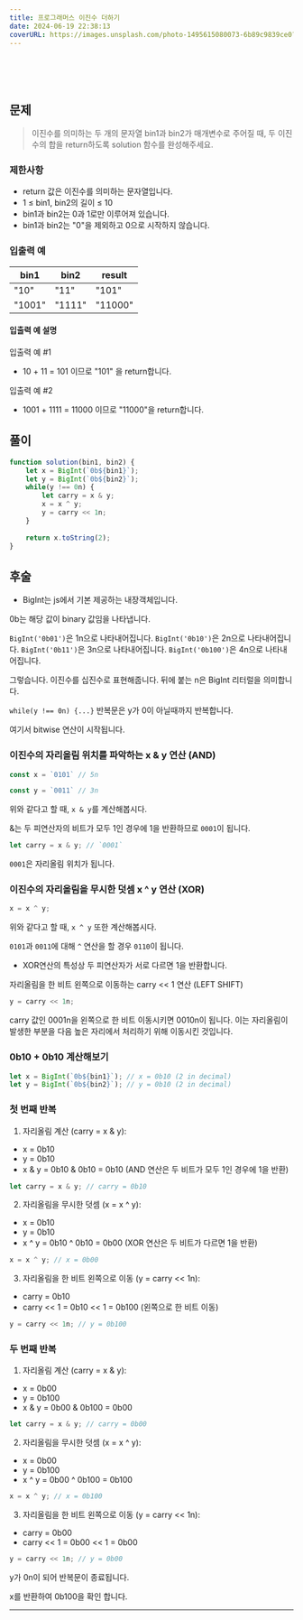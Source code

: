 ```yaml
---
title: 프로그래머스 이진수 더하기
date: 2024-06-19 22:38:13
coverURL: https://images.unsplash.com/photo-1495615080073-6b89c9839ce0?q=80&w=2048&auto=format&fit=crop&ixlib=rb-4.0.3&ixid=M3wxMjA3fDB8MHxwaG90by1wYWdlfHx8fGVufDB8fHx8fA%3D%3D
---
```

<br />
<br />
<br />

## 문제

> 이진수를 의미하는 두 개의 문자열 bin1과 bin2가 매개변수로 주어질 때, 두 이진수의 합을 return하도록 solution 함수를 완성해주세요.

### 제한사항

- return 값은 이진수를 의미하는 문자열입니다.
- 1 ≤ bin1, bin2의 길이 ≤ 10
- bin1과 bin2는 0과 1로만 이루어져 있습니다.
- bin1과 bin2는 "0"을 제외하고 0으로 시작하지 않습니다.

### 입출력 예

|bin1	| bin2	| result   |
|-------| ------| -----------|
|"10"	| "11"	|   "101"    |
|"1001"	| "1111"| 	"11000"  |

#### 입출력 예 설명

입출력 예 #1

- 10 + 11 = 101 이므로 "101" 을 return합니다.

입출력 예 #2

- 1001 + 1111 = 11000 이므로 "11000"을 return합니다.

## 풀이

```js
function solution(bin1, bin2) {
    let x = BigInt(`0b${bin1}`);
    let y = BigInt(`0b${bin2}`);
    while(y !== 0n) {
        let carry = x & y;
        x = x ^ y;
        y = carry << 1n;
    }
    
    return x.toString(2);
}
```

## 후술

- BigInt는 js에서 기본 제공하는 내장객체입니다.

0b는 해당 값이 binary 값임을 나타냅니다.

`BigInt('0b01')`은 1n으로 나타내어집니다. 
`BigInt('0b10')`은 2n으로 나타내어집니다. 
`BigInt('0b11')`은 3n으로 나타내어집니다. 
`BigInt('0b100')`은 4n으로 나타내어집니다. 


그렇습니다. 이진수를 십진수로 표현해줍니다. 뒤에 붙는 n은 BigInt 리터럴을 의미합니다.


`while(y !== 0n) {...}` 반복문은 y가 0이 아닐때까지 반복합니다.

여기서 bitwise 연산이 시작됩니다.

### 이진수의 자리올림 위치를 파악하는 x & y 연산 (AND)

```js
const x = `0101` // 5n

const y = `0011` // 3n
```
위와 같다고 할 때, `x & y`를 계산해봅시다.

&는 두 피연산자의 비트가 모두 1인 경우에 1을 반환하므로 `0001`이 됩니다.

```js
let carry = x & y; // `0001`
```

`0001`은 자리올림 위치가 됩니다.

### 이진수의 자리올림을 무시한 덧셈 x ^ y 연산 (XOR)

```js
x = x ^ y;
```

위와 같다고 할 때, `x ^ y` 또한 계산해봅시다.

`0101`과 `0011`에 대해 `^` 연산을 할 경우 `0110`이 됩니다.
  - XOR연산의 특성상 두 피연산자가 서로 다르면 1을 반환합니다.


자리올림을 한 비트 왼쪽으로 이동하는 carry << 1 연산 (LEFT SHIFT)

```js
y = carry << 1n;
```

carry 값인 0001n을 왼쪽으로 한 비트 이동시키면 0010n이 됩니다. 이는 자리올림이 발생한 부분을 다음 높은 자리에서 처리하기 위해 이동시킨 것입니다.




### 0b10 + 0b10 계산해보기

```js
let x = BigInt(`0b${bin1}`); // x = 0b10 (2 in decimal)
let y = BigInt(`0b${bin2}`); // y = 0b10 (2 in decimal)
```

### 첫 번째 반복

1. 자리올림 계산 (carry = x & y):

- x = 0b10
- y = 0b10
- x & y = 0b10 & 0b10 = 0b10 (AND 연산은 두 비트가 모두 1인 경우에 1을 반환)

```js
let carry = x & y; // carry = 0b10
```

2. 자리올림을 무시한 덧셈 (x = x ^ y):

- x = 0b10
- y = 0b10
- x ^ y = 0b10 ^ 0b10 = 0b00 (XOR 연산은 두 비트가 다르면 1을 반환)

```js
x = x ^ y; // x = 0b00
```

3. 자리올림을 한 비트 왼쪽으로 이동 (y = carry << 1n):

- carry = 0b10
- carry << 1 = 0b10 << 1 = 0b100 (왼쪽으로 한 비트 이동)

```js
y = carry << 1n; // y = 0b100
```

### 두 번째 반복

1. 자리올림 계산 (carry = x & y):

- x = 0b00
- y = 0b100
- x & y = 0b00 & 0b100 = 0b00

```js
let carry = x & y; // carry = 0b00
```

2. 자리올림을 무시한 덧셈 (x = x ^ y):

- x = 0b00
- y = 0b100
- x ^ y = 0b00 ^ 0b100 = 0b100

```js
x = x ^ y; // x = 0b100
```

3. 자리올림을 한 비트 왼쪽으로 이동 (y = carry << 1n):

- carry = 0b00
- carry << 1 = 0b00 << 1 = 0b00

```js
y = carry << 1n; // y = 0b00
```

y가 0n이 되어 반복문이 종료됩니다.

x를 반환하여 0b100을 확인 합니다.
****






